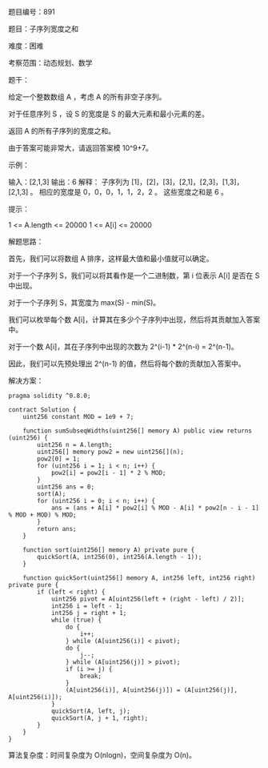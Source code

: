 题目编号：891

题目：子序列宽度之和

难度：困难

考察范围：动态规划、数学

题干：

给定一个整数数组 A ，考虑 A 的所有非空子序列。

对于任意序列 S ，设 S 的宽度是 S 的最大元素和最小元素的差。

返回 A 的所有子序列的宽度之和。

由于答案可能非常大，请返回答案模 10^9+7。

示例：

输入：[2,1,3]
输出：6
解释：
子序列为 [1]，[2]，[3]，[2,1]，[2,3]，[1,3]，[2,1,3] 。
相应的宽度是 0，0，0，1，1，2，2 。
这些宽度之和是 6 。

提示：

1 <= A.length <= 20000
1 <= A[i] <= 20000

解题思路：

首先，我们可以将数组 A 排序，这样最大值和最小值就可以确定。

对于一个子序列 S，我们可以将其看作是一个二进制数，第 i 位表示 A[i] 是否在 S 中出现。

对于一个子序列 S，其宽度为 max(S) - min(S)。

我们可以枚举每个数 A[i]，计算其在多少个子序列中出现，然后将其贡献加入答案中。

对于一个数 A[i]，其在子序列中出现的次数为 2^(i-1) * 2^(n-i) = 2^(n-1)。

因此，我们可以先预处理出 2^(n-1) 的值，然后将每个数的贡献加入答案中。

解决方案：

```
pragma solidity ^0.8.0;

contract Solution {
    uint256 constant MOD = 1e9 + 7;

    function sumSubseqWidths(uint256[] memory A) public view returns (uint256) {
        uint256 n = A.length;
        uint256[] memory pow2 = new uint256[](n);
        pow2[0] = 1;
        for (uint256 i = 1; i < n; i++) {
            pow2[i] = pow2[i - 1] * 2 % MOD;
        }
        uint256 ans = 0;
        sort(A);
        for (uint256 i = 0; i < n; i++) {
            ans = (ans + A[i] * pow2[i] % MOD - A[i] * pow2[n - i - 1] % MOD + MOD) % MOD;
        }
        return ans;
    }

    function sort(uint256[] memory A) private pure {
        quickSort(A, int256(0), int256(A.length - 1));
    }

    function quickSort(uint256[] memory A, int256 left, int256 right) private pure {
        if (left < right) {
            uint256 pivot = A[uint256(left + (right - left) / 2)];
            int256 i = left - 1;
            int256 j = right + 1;
            while (true) {
                do {
                    i++;
                } while (A[uint256(i)] < pivot);
                do {
                    j--;
                } while (A[uint256(j)] > pivot);
                if (i >= j) {
                    break;
                }
                (A[uint256(i)], A[uint256(j)]) = (A[uint256(j)], A[uint256(i)]);
            }
            quickSort(A, left, j);
            quickSort(A, j + 1, right);
        }
    }
}
```

算法复杂度：时间复杂度为 O(nlogn)，空间复杂度为 O(n)。